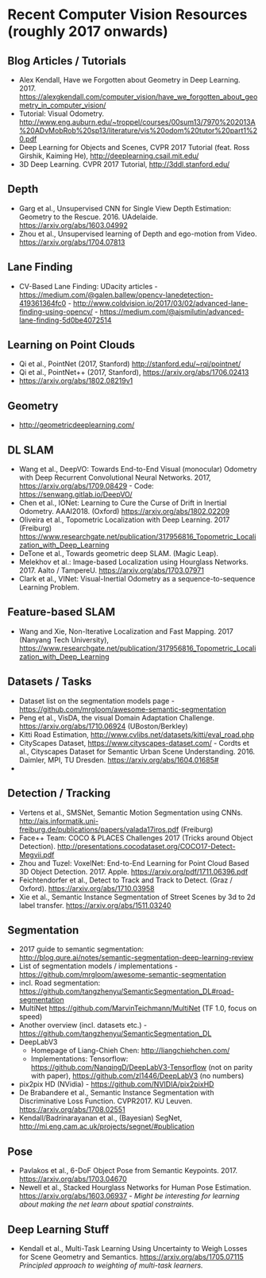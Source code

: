 # Recent Computer Vision Resources (roughly 2017 onwards)

## Blog Articles / Tutorials

* Alex Kendall, Have we Forgotten about Geometry in Deep Learning. 2017. https://alexgkendall.com/computer_vision/have_we_forgotten_about_geometry_in_computer_vision/
* Tutorial: Visual Odometry. http://www.eng.auburn.edu/~troppel/courses/00sum13/7970%202013A%20ADvMobRob%20sp13/literature/vis%20odom%20tutor%20part1%20.pdf
* Deep Learning for Objects and Scenes, CVPR 2017 Tutorial (feat. Ross Girshik, Kaiming He), http://deeplearning.csail.mit.edu/
* 3D Deep Learning. CVPR 2017 Tutorial, http://3ddl.stanford.edu/

## Depth

* Garg et al., Unsupervised CNN for Single View Depth Estimation: Geometry to the Rescue. 2016. UAdelaide.  https://arxiv.org/abs/1603.04992
* Zhou et al., Unsupervised learning of Depth and ego-motion from Video. https://arxiv.org/abs/1704.07813

## Lane Finding
 * CV-Based Lane Finding: UDacity articles - https://medium.com/@galen.ballew/opencv-lanedetection-419361364fc0 - http://www.coldvision.io/2017/03/02/advanced-lane-finding-using-opencv/ - https://medium.com/@ajsmilutin/advanced-lane-finding-5d0be4072514

## Learning on Point Clouds
* Qi et al., PointNet (2017, Stanford) http://stanford.edu/~rqi/pointnet/
* Qi et al., PointNet++ (2017, Stanford), https://arxiv.org/abs/1706.02413
* https://arxiv.org/abs/1802.08219v1

## Geometry
* http://geometricdeeplearning.com/

## DL SLAM

* Wang et al., DeepVO: Towards End-to-End Visual (monocular) Odometry with Deep Recurrent Convolutional Neural Networks. 2017, https://arxiv.org/abs/1709.08429 - Code: https://senwang.gitlab.io/DeepVO/
* Chen et al., IONet: Learning to Cure the Curse of Drift in Inertial Odometry. AAAI2018. (Oxford) https://arxiv.org/abs/1802.02209
* Oliveira et al., Topometric Localization with Deep Learning. 2017 (Freiburg) https://www.researchgate.net/publication/317956816_Topometric_Localization_with_Deep_Learning
* DeTone et al., Towards geometric deep SLAM. (Magic Leap). 
* Melekhov et al.: Image-based Localization using Hourglass Networks. 2017. Aalto / TampereU. https://arxiv.org/abs/1703.07971
* Clark et al., VINet: Visual-Inertial Odometry as a sequence-to-sequence Learning Problem.

## Feature-based SLAM

* Wang and Xie, Non-Iterative Localization and Fast Mapping. 2017 (Nanyang Tech University), https://www.researchgate.net/publication/317956816_Topometric_Localization_with_Deep_Learning

## Datasets / Tasks

* Dataset list on the segmentation models page - https://github.com/mrgloom/awesome-semantic-segmentation
* Peng et al., VisDA, the visual Domain Adaptation Challenge. https://arxiv.org/abs/1710.06924 (UBoston/Berkley)
* Kitti Road Estimation, http://www.cvlibs.net/datasets/kitti/eval_road.php
* CityScapes Dataset, https://www.cityscapes-dataset.com/ - Cordts et al., Cityscapes Dataset for Semantic Urban Scene Understanding. 2016. Daimler, MPI, TU Dresden. https://arxiv.org/abs/1604.01685#
* 

## Detection / Tracking

* Vertens et al., SMSNet, Semantic Motion Segmentation using CNNs. http://ais.informatik.uni-freiburg.de/publications/papers/valada17iros.pdf (Freiburg)
* Face++ Team: COCO & PLACES Challenges 2017 (Tricks around Object Detection). http://presentations.cocodataset.org/COCO17-Detect-Megvii.pdf
* Zhou and Tuzel: VoxelNet: End-to-End Learning for Point Cloud Based 3D Object Detection. 2017. Apple. https://arxiv.org/pdf/1711.06396.pdf
* Feichtendorfer et al., Detect to Track and Track to Detect. (Graz / Oxford). https://arxiv.org/abs/1710.03958
* Xie et al., Semantic Instance Segmentation of Street Scenes by 3d to 2d label transfer. https://arxiv.org/abs/1511.03240

## Segmentation

* 2017 guide to semantic segmentation: http://blog.qure.ai/notes/semantic-segmentation-deep-learning-review
* List of segmentation models / implementations - https://github.com/mrgloom/awesome-semantic-segmentation
 * incl. Road segmentation: https://github.com/tangzhenyu/SemanticSegmentation_DL#road-segmentation
  * MultiNet https://github.com/MarvinTeichmann/MultiNet (TF 1.0, focus on speed)
* Another overview (incl. datasets etc.) - https://github.com/tangzhenyu/SemanticSegmentation_DL
* DeepLabV3
  * Homepage of Liang-Chieh Chen: http://liangchiehchen.com/
  * Implementations: Tensorflow: https://github.com/NanqingD/DeepLabV3-Tensorflow (not on parity with paper), https://github.com/zl1446/DeepLabV3 (no numbers)
* pix2pix HD (NVidia) - https://github.com/NVIDIA/pix2pixHD
* De Brabandere et al., Semantic Instance Segmentation with Discriminative Loss Function. CVPR2017. KU Leuven. https://arxiv.org/abs/1708.02551
* Kendall/Badrinarayanan et al., (Bayesian) SegNet, http://mi.eng.cam.ac.uk/projects/segnet/#publication

## Pose

* Pavlakos et al., 6-DoF Object Pose from Semantic Keypoints. 2017. https://arxiv.org/abs/1703.04670
* Newell et al., Stacked Hourglass Networks for Human Pose Estimation. https://arxiv.org/abs/1603.06937 - _Might be interesting for learning about making the net learn about spatial constraints_.

## Deep Learning Stuff

* Kendall et al., Multi-Task Learning Using Uncertainty to Weigh Losses for Scene Geometry and Semantics. https://arxiv.org/abs/1705.07115 _Principled approach to weighting of multi-task learners._

